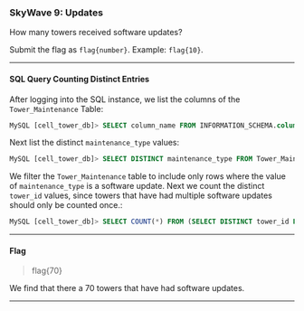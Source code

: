 ### SkyWave 9: Updates
How many towers received software updates?

Submit the flag as `flag{number}`. Example: `flag{10}`.

---

#### SQL Query Counting Distinct Entries

After logging into the SQL instance, we list the columns of the `Tower_Maintenance` Table:

```SQL
MySQL [cell_tower_db]> SELECT column_name FROM INFORMATION_SCHEMA.columns WHERE table_name = 'Tower_Maintenance';
```

Next list the distinct `maintenance_type` values:

```SQL
MySQL [cell_tower_db]> SELECT DISTINCT maintenance_type FROM Tower_Maintenance;
```

We filter the `Tower_Maintenance` table to include only rows where the value of `maintenance_type` is a software update. Next we count the distinct `tower_id` values, since towers that have had multiple software updates should only be counted once.:

```SQL
MySQL [cell_tower_db]> SELECT COUNT(*) FROM (SELECT DISTINCT tower_id FROM Tower_Maintenance WHERE maintenance_type = 'Software updates') AS distinct_tower_ids;
```

---

#### Flag
> flag{70}

We find that there a 70 towers that have had software updates.

---